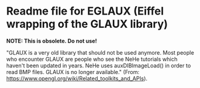 Readme file for EGLAUX (Eiffel wrapping of the GLAUX library)
=============================================================

**NOTE: This is obsolete. Do not use!**

"GLAUX is a very old library that should not be used anymore. Most people who encounter GLAUX are people who see the NeHe tutorials which haven't been updated in years. NeHe uses auxDIBImageLoad() in order to read BMP files. GLAUX is no longer available." (From: https://www.opengl.org/wiki/Related_toolkits_and_APIs).
